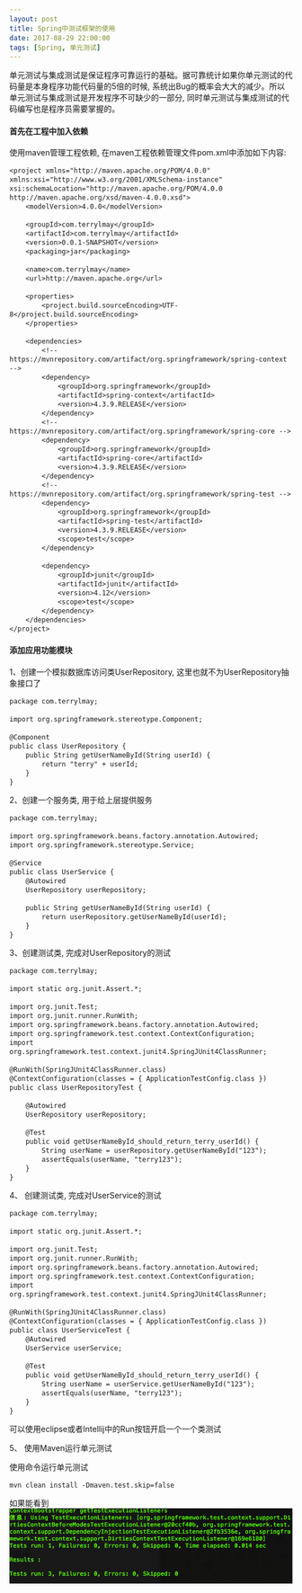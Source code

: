 ```yaml
---
layout: post
title: Spring中测试框架的使用
date: 2017-08-29 22:00:00
tags: [Spring, 单元测试]
---
```


单元测试与集成测试是保证程序可靠运行的基础。据可靠统计如果你单元测试的代码量是本身程序功能代码量的5倍的时候, 系统出Bug的概率会大大的减少。所以单元测试与集成测试是开发程序不可缺少的一部分, 同时单元测试与集成测试的代码编写也是程序员需要掌握的。

#### 首先在工程中加入依赖

使用maven管理工程依赖, 在maven工程依赖管理文件pom.xml中添加如下内容:

	<project xmlns="http://maven.apache.org/POM/4.0.0" xmlns:xsi="http://www.w3.org/2001/XMLSchema-instance"
	xsi:schemaLocation="http://maven.apache.org/POM/4.0.0 http://maven.apache.org/xsd/maven-4.0.0.xsd">
		<modelVersion>4.0.0</modelVersion>

		<groupId>com.terrylmay</groupId>
		<artifactId>com.terrylmay</artifactId>
		<version>0.0.1-SNAPSHOT</version>
		<packaging>jar</packaging>

		<name>com.terrylmay</name>
		<url>http://maven.apache.org</url>

		<properties>
			<project.build.sourceEncoding>UTF-8</project.build.sourceEncoding>
		</properties>

		<dependencies>
			<!-- https://mvnrepository.com/artifact/org.springframework/spring-context -->
			<dependency>
				<groupId>org.springframework</groupId>
				<artifactId>spring-context</artifactId>
				<version>4.3.9.RELEASE</version>
			</dependency>
			<!-- https://mvnrepository.com/artifact/org.springframework/spring-core -->
			<dependency>
				<groupId>org.springframework</groupId>
				<artifactId>spring-core</artifactId>
				<version>4.3.9.RELEASE</version>
			</dependency>
			<!-- https://mvnrepository.com/artifact/org.springframework/spring-test -->
			<dependency>
				<groupId>org.springframework</groupId>
				<artifactId>spring-test</artifactId>
				<version>4.3.9.RELEASE</version>
				<scope>test</scope>
			</dependency>

			<dependency>
				<groupId>junit</groupId>
				<artifactId>junit</artifactId>
				<version>4.12</version>
				<scope>test</scope>
			</dependency>
		</dependencies>
	</project>

#### 添加应用功能模块

1、创建一个模拟数据库访问类UserRepository, 这里也就不为UserRepository抽象接口了

	package com.terrylmay;

	import org.springframework.stereotype.Component;

	@Component
	public class UserRepository {
		public String getUserNameById(String userId) {
			return "terry" + userId;
		}
	}

2、创建一个服务类, 用于给上层提供服务

	package com.terrylmay;

	import org.springframework.beans.factory.annotation.Autowired;
	import org.springframework.stereotype.Service;

	@Service
	public class UserService {
		@Autowired
		UserRepository userRepository;

		public String getUserNameById(String userId) {
			return userRepository.getUserNameById(userId);
		}
	}

3、创建测试类, 完成对UserRepository的测试

	package com.terrylmay;

	import static org.junit.Assert.*;

	import org.junit.Test;
	import org.junit.runner.RunWith;
	import org.springframework.beans.factory.annotation.Autowired;
	import org.springframework.test.context.ContextConfiguration;
	import org.springframework.test.context.junit4.SpringJUnit4ClassRunner;

	@RunWith(SpringJUnit4ClassRunner.class)
	@ContextConfiguration(classes = { ApplicationTestConfig.class })
	public class UserRepositoryTest {

		@Autowired
		UserRepository userRepository;

		@Test
		public void getUserNameById_should_return_terry_userId() {
			String userName = userRepository.getUserNameById("123");
			assertEquals(userName, "terry123");
		}
	}

4、 创建测试类, 完成对UserService的测试
	
	package com.terrylmay;

	import static org.junit.Assert.*;

	import org.junit.Test;
	import org.junit.runner.RunWith;
	import org.springframework.beans.factory.annotation.Autowired;
	import org.springframework.test.context.ContextConfiguration;
	import org.springframework.test.context.junit4.SpringJUnit4ClassRunner;

	@RunWith(SpringJUnit4ClassRunner.class)
	@ContextConfiguration(classes = { ApplicationTestConfig.class })
	public class UserServiceTest {
		@Autowired
		UserService userService;

		@Test
		public void getUserNameById_should_return_terry_userId() {
			String userName = userService.getUserNameById("123");
			assertEquals(userName, "terry123");
		}
	}

可以使用eclipse或者Intellij中的Run按钮开启一个一个类测试

5、 使用Maven运行单元测试

使用命令运行单元测试

	mvn clean install -Dmaven.test.skip=false

如果能看到![测试结果](/assets/images/2017-08-29-spring_run_test.png)



